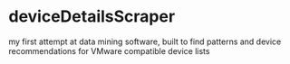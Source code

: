 # deviceDetailsScraper
my first attempt at data mining software, built to find patterns and device recommendations for VMware compatible device lists
